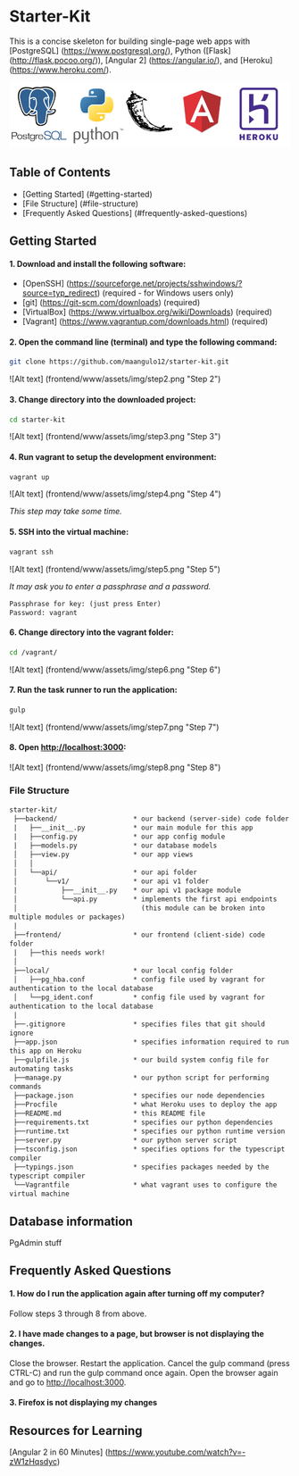 # Starter-Kit

This is a concise skeleton for building single-page web apps with [PostgreSQL] (https://www.postgresql.org/), 
Python ([Flask] (http://flask.pocoo.org/)), [Angular 2] (https://angular.io/), and [Heroku] (https://www.heroku.com/).

<p align="center">
  <a href="" target="_blank">
    <img alt="PPFA stack" src="frontend/www/assets/img/PPFA.png"></img>
  </a>
</p>

## Table of Contents
* [Getting Started] (#getting-started)
* [File Structure] (#file-structure)
* [Frequently Asked Questions] (#frequently-asked-questions)

## Getting Started

#### 1. Download and install the following software:

+ [OpenSSH] (https://sourceforge.net/projects/sshwindows/?source=typ_redirect) (required - for Windows users only)
+ [git] (https://git-scm.com/downloads) (required)
+ [VirtualBox] (https://www.virtualbox.org/wiki/Downloads) (required)
+ [Vagrant] (https://www.vagrantup.com/downloads.html) (required)

#### 2. Open the command line (terminal) and type the following command:
>
```bash
git clone https://github.com/maangulo12/starter-kit.git
```

![Alt text] (frontend/www/assets/img/step2.png "Step 2")

#### 3. Change directory into the downloaded project:
>
```bash
cd starter-kit
```

![Alt text] (frontend/www/assets/img/step3.png "Step 3")

#### 4. Run vagrant to setup the development environment:
>
```bash
vagrant up
```

![Alt text] (frontend/www/assets/img/step4.png "Step 4")

*This step may take some time.*

#### 5. SSH into the virtual machine:
>
```bash
vagrant ssh
```

![Alt text] (frontend/www/assets/img/step5.png "Step 5")

*It may ask you to enter a passphrase and a password.* 

```
Passphrase for key: (just press Enter)
Password: vagrant
```

#### 6. Change directory into the vagrant folder:
>
```bash
cd /vagrant/
```

![Alt text] (frontend/www/assets/img/step6.png "Step 6")

#### 7. Run the task runner to run the application:
>
```bash
gulp
```

![Alt text] (frontend/www/assets/img/step7.png "Step 7")

#### 8. Open [http://localhost:3000](http://localhost:3000):

![Alt text] (frontend/www/assets/img/step8.png "Step 8")

### File Structure

```
starter-kit/
 ├──backend/                   * our backend (server-side) code folder
 |   ├──__init__.py            * our main module for this app
 |   ├──config.py              * our app config module
 |   ├──models.py              * our database models
 │   ├──view.py                * our app views
 │   │
 │   └──api/                   * our api folder
 │       └──v1/                * our api v1 folder
 |           ├──__init__.py    * our api v1 package module
 │           └──api.py         * implements the first api endpoints 
 │                               (this module can be broken into multiple modules or packages)
 |
 ├──frontend/                  * our frontend (client-side) code folder
 |   ├──this needs work!
 │
 ├──local/                     * our local config folder
 │   ├──pg_hba.conf            * config file used by vagrant for authentication to the local database 
 │   └──pg_ident.conf          * config file used by vagrant for authentication to the local database
 |
 ├──.gitignore                 * specifies files that git should ignore
 ├──app.json                   * specifies information required to run this app on Heroku
 ├──gulpfile.js                * our build system config file for automating tasks
 ├──manage.py                  * our python script for performing commands
 ├──package.json               * specifies our node dependencies
 ├──Procfile                   * what Heroku uses to deploy the app
 ├──README.md                  * this README file 
 ├──requirements.txt           * specifies our python dependencies
 ├──runtime.txt                * specifies our python runtime version
 ├──server.py                  * our python server script 
 ├──tsconfig.json              * specifies options for the typescript compiler  
 ├──typings.json               * specifies packages needed by the typescript compiler
 └──Vagrantfile                * what vagrant uses to configure the virtual machine
```

## Database information

PgAdmin stuff


## Frequently Asked Questions

#### 1. How do I run the application again after turning off my computer?
Follow steps 3 through 8 from above.

#### 2. I have made changes to a page, but browser is not displaying the changes.

Close the browser. Restart the application. Cancel the gulp command 
(press CTRL-C) and run the gulp command once again. Open the browser again 
and go to [http://localhost:3000](http://localhost:3000).

#### 3. Firefox is not displaying my changes

## Resources for Learning

[Angular 2 in 60 Minutes] (https://www.youtube.com/watch?v=-zW1zHqsdyc)